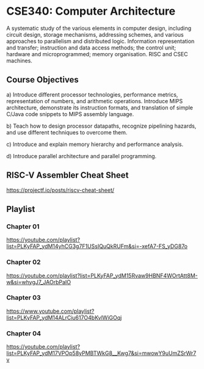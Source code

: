 # CSE340: Computer Architecture

<p>A systematic study of the various elements in computer design, including circuit design, storage mechanisms, addressing schemes, and various approaches to parallelism and distributed logic. Information representation and transfer; instruction and data access methods; the control unit; hardware and microprogrammed; memory organisation. RISC and CSEC machines.</p>

## Course Objectives

a) Introduce different processor technologies, performance metrics, representation of numbers, and arithmetic operations. Introduce MIPS architecture, demonstrate its instruction formats, and translation of simple C/Java code snippets to MIPS assembly language.

b) Teach how to design processor datapaths, recognize pipelining hazards, and use different techniques to overcome them.

c) Introduce and explain memory hierarchy and performance analysis.

d) Introduce parallel architecture and parallel programming.

## RISC-V Assembler Cheat Sheet
https://projectf.io/posts/riscv-cheat-sheet/

## Playlist

### Chapter 01
https://youtube.com/playlist?list=PLKyFAP_ydM14yhCG3g7F1USsIQuQkRUFm&si=-xefA7-FS_yDG87o

### Chapter 02
https://youtube.com/playlist?list=PLKyFAP_ydM15Rvaw9HBNF4WOrtAtt8M-w&si=whygJ7_JAOrbPaIO

### Chapter 03
https://www.youtube.com/playlist?list=PLKyFAP_ydM14ALrCiu617O4bKvlWiGOqj

### Chapter 04
https://youtube.com/playlist?list=PLKyFAP_ydM17VPOp58yPMBTWkG8__Kwg7&si=mwowY9uUmZSrWr7v
